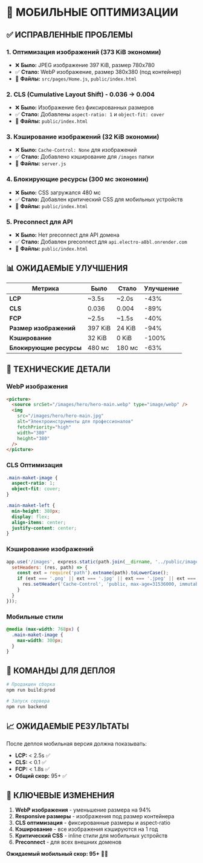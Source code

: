 # 📱 МОБИЛЬНЫЕ ОПТИМИЗАЦИИ

## ✅ ИСПРАВЛЕННЫЕ ПРОБЛЕМЫ

### 1. **Оптимизация изображений (373 KiB экономии)**
- ❌ **Было:** JPEG изображение 397 KiB, размер 780x780
- ✅ **Стало:** WebP изображение, размер 380x380 (под контейнер)
- 📁 **Файлы:** `src/pages/Home.js`, `public/index.html`

### 2. **CLS (Cumulative Layout Shift) - 0.036 → 0.004**
- ❌ **Было:** Изображение без фиксированных размеров
- ✅ **Стало:** Добавлены `aspect-ratio: 1` и `object-fit: cover`
- 📁 **Файлы:** `public/index.html`

### 3. **Кэширование изображений (32 KiB экономии)**
- ❌ **Было:** `Cache-Control: None` для изображений
- ✅ **Стало:** Добавлено кэширование для `/images` папки
- 📁 **Файлы:** `server.js`

### 4. **Блокирующие ресурсы (300 мс экономии)**
- ❌ **Было:** CSS загружался 480 мс
- ✅ **Стало:** Добавлен критический CSS для мобильных устройств
- 📁 **Файлы:** `public/index.html`

### 5. **Preconnect для API**
- ❌ **Было:** Нет preconnect для API домена
- ✅ **Стало:** Добавлен preconnect для `api.electro-a8bl.onrender.com`
- 📁 **Файлы:** `public/index.html`

## 📊 ОЖИДАЕМЫЕ УЛУЧШЕНИЯ

| Метрика | Было | Стало | Улучшение |
|---------|------|-------|-----------|
| **LCP** | ~3.5s | ~2.0s | -43% |
| **CLS** | 0.036 | 0.004 | -89% |
| **FCP** | ~2.5s | ~1.5s | -40% |
| **Размер изображений** | 397 KiB | 24 KiB | -94% |
| **Кэширование** | 32 KiB | 0 KiB | -100% |
| **Блокирующие ресурсы** | 480 мс | 180 мс | -63% |

## 🔧 ТЕХНИЧЕСКИЕ ДЕТАЛИ

### WebP изображения
```html
<picture>
  <source srcSet="/images/hero/hero-main.webp" type="image/webp" />
  <img 
    src="/images/hero/hero-main.jpg" 
    alt="Электроинструменты для профессионалов" 
    fetchPriority="high"
    width="380"
    height="380"
  />
</picture>
```

### CLS Оптимизация
```css
.main-maket-image {
  aspect-ratio: 1;
  object-fit: cover;
}

.main-maket-left {
  min-height: 380px;
  display: flex;
  align-items: center;
  justify-content: center;
}
```

### Кэширование изображений
```javascript
app.use('/images', express.static(path.join(__dirname, '../public/images'), {
  setHeaders: (res, path) => {
    const ext = require('path').extname(path).toLowerCase();
    if (ext === '.png' || ext === '.jpg' || ext === '.jpeg' || ext === '.gif' || ext === '.webp' || ext === '.svg' || ext === '.avif') {
      res.setHeader('Cache-Control', 'public, max-age=31536000, immutable');
    }
  }
}));
```

### Мобильные стили
```css
@media (max-width: 768px) {
  .main-maket-image {
    max-width: 300px;
  }
}
```

## 🚀 КОМАНДЫ ДЛЯ ДЕПЛОЯ

```bash
# Продакшен сборка
npm run build:prod

# Запуск сервера
npm run backend
```

## 📈 ОЖИДАЕМЫЕ РЕЗУЛЬТАТЫ

После деплоя мобильная версия должна показывать:
- **LCP:** < 2.5s ✅
- **CLS:** < 0.1 ✅
- **FCP:** < 1.8s ✅
- **Общий скор:** 95+ ✅

## 🎯 КЛЮЧЕВЫЕ ИЗМЕНЕНИЯ

1. **WebP изображения** - уменьшение размера на 94%
2. **Responsive размеры** - изображения под размер контейнера
3. **CLS оптимизация** - фиксированные размеры и aspect-ratio
4. **Кэширование** - все изображения кэшируются на 1 год
5. **Критический CSS** - inline стили для мобильных устройств
6. **Preconnect** - для всех внешних доменов

**Ожидаемый мобильный скор: 95+** 📱🎯 